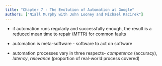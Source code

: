 ```yaml
---
title: "Chapter 7 - The Evolution of Automation at Google"
authors: ["Niall Murphy with John Looney and Michael Kacirek"]
---
```


* if automation runs regularly and successfully enough, the result is a reduced mean time to repair (MTTR) for common faults

* automation is meta-software - software to act on software

* automation processes vary in three respects- *competence* (accuracy), *latency*, *relevance* (proportion of real-world process covered)

